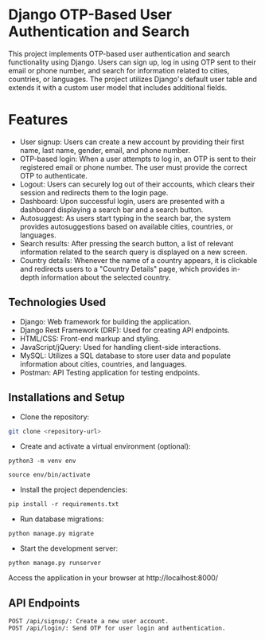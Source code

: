 # Django OTP-Based User Authentication and Search

This project implements OTP-based user authentication and search functionality using Django. Users can sign up, log in using OTP sent to their email or phone number, and search for information related to cities, countries, or languages. The project utilizes Django's default user table and extends it with a custom user model that includes additional fields.

# Features

* User signup: Users can create a new account by providing their first name, last name, gender, email, and phone number.
* OTP-based login: When a user attempts to log in, an OTP is sent to their registered email or phone number. The user must provide the correct OTP to authenticate.
* Logout: Users can securely log out of their accounts, which clears their session and redirects them to the login page.
* Dashboard: Upon successful login, users are presented with a dashboard displaying a search bar and a search button.
* Autosuggest: As users start typing in the search bar, the system provides autosuggestions based on available cities, countries, or languages.
* Search results: After pressing the search button, a list of relevant information related to the search query is displayed on a new screen.
* Country details: Whenever the name of a country appears, it is clickable and redirects users to a "Country Details" page, which provides in-depth information about the selected country.

## Technologies Used
* Django: Web framework for building the application.
* Django Rest Framework (DRF): Used for creating API endpoints.
* HTML/CSS: Front-end markup and styling.
* JavaScript/jQuery: Used for handling client-side interactions.
* MySQL: Utilizes a SQL database to store user data and populate information about cities, countries, and languages.
* Postman: API Testing application for testing endpoints.

## Installations and Setup

* Clone the repository:
 ```bash 
git clone <repository-url> 
```
* Create and activate a virtual environment (optional): 
```
python3 -m venv env 
```
```
source env/bin/activate
```
* Install the project dependencies: 
``` 
pip install -r requirements.txt
```
* Run database migrations: 
```
python manage.py migrate
```
* Start the development server:
```
python manage.py runserver
```
Access the application in your browser at http://localhost:8000/

## API Endpoints
```
POST /api/signup/: Create a new user account.
POST /api/login/: Send OTP for user login and authentication.
```
